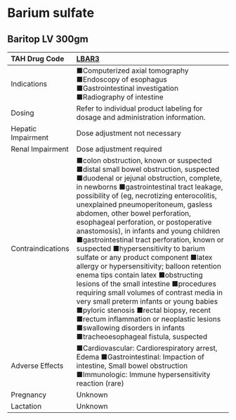 # Barium sulfate

## Baritop LV 300gm

| TAH Drug Code      | [**LBAR3**](https://www.tahsda.org.tw/drugs/hissearch.php?drug_code=LBAR3)                                                                                                                                                                                                                                                                                                                                                                                                                                                                                                                                                                                                                                                                                                                                                                                                                            |
|:-------------------|:------------------------------------------------------------------------------------------------------------------------------------------------------------------------------------------------------------------------------------------------------------------------------------------------------------------------------------------------------------------------------------------------------------------------------------------------------------------------------------------------------------------------------------------------------------------------------------------------------------------------------------------------------------------------------------------------------------------------------------------------------------------------------------------------------------------------------------------------------------------------------------------------------|
| Indications        | ■Computerized axial tomography ■Endoscopy of esophagus ■Gastrointestinal investigation ■Radiography of intestine                                                                                                                                                                                                                                                                                                                                                                                                                                                                                                                                                                                                                                                                                                                                                                                      |
| Dosing             | Refer to individual product labeling for dosage and administration information.                                                                                                                                                                                                                                                                                                                                                                                                                                                                                                                                                                                                                                                                                                                                                                                                                       |
| Hepatic Impairment | Dose adjustment not necessary                                                                                                                                                                                                                                                                                                                                                                                                                                                                                                                                                                                                                                                                                                                                                                                                                                                                         |
| Renal Impairment   | Dose adjustment required                                                                                                                                                                                                                                                                                                                                                                                                                                                                                                                                                                                                                                                                                                                                                                                                                                                                              |
| Contraindications  | ■colon obstruction, known or suspected ■distal small bowel obstruction, suspected ■duodenal or jejunal obstruction, complete, in newborns ■gastrointestinal tract leakage, possibility of (eg, necrotizing enterocolitis, unexplained pneumoperitoneum, gasless abdomen, other bowel perforation, esophageal perforation, or postoperative anastomosis), in infants and young children ■gastrointestinal tract perforation, known or suspected ■hypersensitivity to barium sulfate or any product component ■latex allergy or hypersensitivity; balloon retention enema tips contain latex ■obstructing lesions of the small intestine ■procedures requiring small volumes of contrast media in very small preterm infants or young babies ■pyloric stenosis ■rectal biopsy, recent ■rectum inflammation or neoplastic lesions ■swallowing disorders in infants ■tracheoesophageal fistula, suspected |
| Adverse Effects    | ■Cardiovascular: Cardiorespiratory arrest, Edema ■Gastrointestinal: Impaction of intestine, Small bowel obstruction ■Immunologic: Immune hypersensitivity reaction (rare)                                                                                                                                                                                                                                                                                                                                                                                                                                                                                                                                                                                                                                                                                                                             |
| Pregnancy          | Unknown                                                                                                                                                                                                                                                                                                                                                                                                                                                                                                                                                                                                                                                                                                                                                                                                                                                                                               |
| Lactation          | Unknown                                                                                                                                                                                                                                                                                                                                                                                                                                                                                                                                                                                                                                                                                                                                                                                                                                                                                               |

